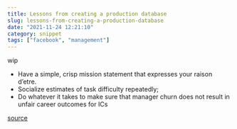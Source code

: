 ```yaml
---
title: Lessons from creating a production database
slug: lessons-from-creating-a-production-database
date: "2021-11-24 12:21:10"
category: snippet
tags: ["facebook", "management"]
---
```


wip

- Have a simple, crisp mission statement that expresses your raison d’etre.
- Socialize estimates of task difficulty repeatedly;
- Do whatever it takes to make sure that manager churn does not result in
  unfair career outcomes for ICs

[source](https://maheshba.bitbucket.io/blog/2021/10/19/42Things.html)
